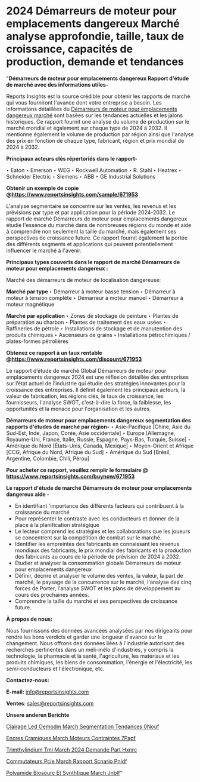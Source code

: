 # 2024 Démarreurs de moteur pour emplacements dangereux Marché analyse approfondie, taille, taux de croissance, capacités de production, demande et tendances

"<strong>Démarreurs de moteur pour emplacements dangereux Rapport d'étude de marché avec des informations utiles-</strong>

Reports Insights est la source crédible pour obtenir les rapports de marché qui vous fourniront l'avance dont votre entreprise a besoin. Les informations détaillées du <a href=https://www.reportsinsights.com/sample/671953>Démarreurs de moteur pour emplacements dangereux marché</a> sont basées sur les tendances actuelles et les jalons historiques. Ce rapport fournit une analyse du volume de production sur le marché mondial et également sur chaque type de 2024 à 2032. Il mentionne également le volume de production par région ainsi que l'analyse des prix en fonction de chaque type, fabricant, région et prix mondial de 2024 à 2032.

<b>Principaux acteurs clés répertoriés dans le rapport-</b>

‣ Eaton
‣ Emerson
‣ WEG
‣ Rockwell Automation
‣ R. Stahl
‣ Heatrex
‣ Schneider Electric
‣ Siemens
‣ ABB
‣ GE Industrial Solutions

<strong><b>Obtenir un exemple de copie @</b></strong><a href=https://www.reportsinsights.com/sample/671953><strong><b>https://www.reportsinsights.com/sample/671953</b></strong></a>

L'analyse segmentaire se concentre sur les ventes, les revenus et les prévisions par type et par application pour la période 2024-2032. Le rapport de marché Démarreurs de moteur pour emplacements dangereux étudie l'essence du marché dans de nombreuses régions du monde et aide à comprendre non seulement la taille du marché, mais également ses perspectives de croissance future. Ce rapport fournit également la portée des différents segments et applications qui peuvent potentiellement influencer le marché à l'avenir.

<strong>Principaux types couverts dans le rapport de marché Démarreurs de moteur pour emplacements dangereux :</strong>

Marché des démarreurs de moteur de localisation dangereuse:

<strong>Marché par type </strong>
‣ Démarreur à moteur basse tension
‣ Démarreur à moteur à tension complète
‣ Démarreur à moteur manuel
‣ Démarreur à moteur magnétique

<strong>Marché par application </strong>
‣ Zones de stockage de peinture
‣ Plantes de préparation au charbon
‣ Plantes de traitement des eaux usées
‣ Raffineries de pétrole
‣ Installations de stockage et de manutention des produits chimiques
‣ Ascenseurs de grains
‣ Installations pétrochimiques / plates-formes pétrolières

<strong><b>Obtenez ce rapport à un taux rentable @</b></strong><a href=https://www.reportsinsights.com/discount/671953><strong><b>https://www.reportsinsights.com/discount/671953</b></strong></a>

Le rapport d’étude de marché Global Démarreurs de moteur pour emplacements dangereux 2024 est une réflexion détaillée des entreprises sur l’état actuel de l’industrie qui étudie des stratégies innovantes pour la croissance des entreprises. Il définit également les principaux acteurs, la valeur de fabrication, les régions clés, le taux de croissance, les fournisseurs, l'analyse SWOT, c'est-à-dire la force, la faiblesse, les opportunités et la menace pour l'organisation et les autres.

<strong>Démarreurs de moteur pour emplacements dangereux segmentation des rapports d'études de marché par région-</strong>
‣ Asie-Pacifique [Chine, Asie du Sud-Est, Inde, Japon, Corée, Asie occidentale]
‣ Europe [Allemagne, Royaume-Uni, France, Italie, Russie, Espagne, Pays-Bas, Turquie, Suisse]
‣ Amérique du Nord [États-Unis, Canada, Mexique]
‣ Moyen-Orient et Afrique [CCG, Afrique du Nord, Afrique du Sud]
‣ Amérique du Sud [Brésil, Argentine, Colombie, Chili, Pérou]

<strong>Pour acheter ce rapport, veuillez remplir le formulaire @   <a href=https://www.reportsinsights.com/buynow/671953>https://www.reportsinsights.com/buynow/671953</a></strong>

<strong>Le rapport d'étude de marché Démarreurs de moteur pour emplacements dangereux aide -</strong>
<ul>
  <li>En identifiant 'importance des différents facteurs qui contribuent à la croissance du marché</li>
  <li>Pour représenter le contraste avec les conducteurs et donner de la place à la planification stratégique</li>
  <li>Le lecteur comprend les stratégies et les collaborations que les joueurs se concentrent sur la compétition de combat sur le marché.</li>
  <li>Identifier les empreintes des fabricants en connaissant les revenus mondiaux des fabricants, le prix mondial des fabricants et la production des fabricants au cours de la période de prévision de 2024 à 2032.</li>
  <li>Étudier et analyser la consommation globale Démarreurs de moteur pour emplacements dangereux</li>
  <li>Définir, décrire et analyser le volume des ventes, la valeur, la part de marché, le paysage de la concurrence sur le marché, l'analyse des cinq forces de Porter, l'analyse SWOT et les plans de développement au cours des prochaines années.</li>
  <li>Comprendre la taille du marché et ses perspectives de croissance future.</li>
</ul>
<strong>À propos de nous:</strong>

Nous fournissons des données avancées analysées par nos dirigeants pour rendre les bons verdicts et garder une longueur d'avance sur le changement. Nous offrons des données liées à l'industrie autorisant des recherches pertinentes dans un méli-mélo d'industries, y compris la technologie, la pharmacie et la santé, l'agriculture, les matériaux et les produits chimiques, les biens de consommation, l'énergie et l'électricité, les semi-conducteurs et l'électronique, etc.

<strong>Contactez-nous:</strong>

<strong>E-mail:</strong> <a href=mailto:info@reportsinsights.com>info@reportsinsights.com</a>

<strong>Ventes</strong>: <a href=mailto:sales@reportsinsights.com>sales@reportsinsights.com</a>

<strong>Unsere anderen Berichte</strong>

<a href=https://www.linkedin.com/pulse/%C3%A9clairage-led-oemodm-march%C3%A9-segmentation-tendances-0nouf/>Clairage Led Oemodm March Segmentation Tendances 0Nouf</a>

<a href=https://www.linkedin.com/pulse/encres-c%C3%A9ramiques-march%C3%A9-moteurs-contraintes-7papf/>Encres Cramiques March Moteurs Contraintes 7Papf</a>

<a href=https://www.linkedin.com/pulse/trim%C3%A9thylindium-tmi-march%C3%A9-2024-demande-part-hxnrc/>Trimthylindium Tmi March 2024 Demande Part Hxnrc</a>

<a href=https://www.linkedin.com/pulse/commutateurs-pcie-march%C3%A9-rapport-sc%C3%A9nario-pnldf/>Commutateurs Pcie March Rapport Scnario Pnldf</a>

<a href=https://www.linkedin.com/pulse/polyamide-biosourc%C3%A9-et-synth%C3%A9tique-march%C3%A9-jnblf/>Polyamide Biosourc Et Synthtique March Jnblf</a>"

